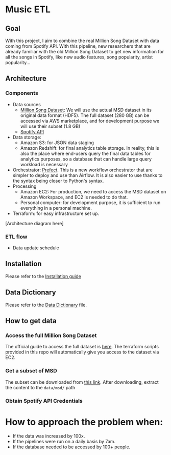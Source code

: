 # Music ETL

## Goal
With this project, I aim to combine the real Million Song Dataset with data coming from Spotify API. With this pipeline, new researchers that are already familiar with the old Million Song Dataset to get new information for all the songs in Spotify, like new audio features, song popularity, artist popularity...


## Architecture

### Components
- Data sources
    - [Million Song Dataset](http://millionsongdataset.com/): We will use the actual MSD dataset in its original data format (HDF5). The full dataset (280 GB) can be accessed via AWS marketplace, and for development purpose we will use their subset (1.8 GB)
    - [Spotify API](https://developer.spotify.com/documentation/web-api/)
- Data storage:
    - Amazon S3: for JSON data staging
    - Amazon Redshift: for final analytics table storage. In reality, this is also the place where end-users query the final data tables for analytics purposes, so a database that can handle large query workload is necessary
- Orchestrator: [Prefect](https://www.prefect.io/). This is a new workflow orchestrator that are simpler to deploy and use than Airflow. It is also easier to use thanks to the syntax being closer to Python's syntax.
- Processing
    - Amazon EC2: For production, we need to access the MSD dataset on Amazon Workspace, and EC2 is needed to do that. 
    - Personal computer: for development purpose, it is sufficient to run everything in a personal machine.
- Terraform: for easy infrastructure set up.

[Architecture diagram here]

### ETL flow
- Data update schedule

## Installation
Please refer to the [Installation guide](./INSTALL.md)

## Data Dictionary

Please refer to the [Data Dictionary](./DATA_DICTIONARY.md) file.

## How to get data
### Access the full Million Song Dataset
The official guide to access the full dataset is [here](http://millionsongdataset.com/pages/getting-dataset/). 
The terraform scripts provided in this repo will automatically give you access to the dataset via EC2.

### Get a subset of MSD
The subset can be downloaded from [this link](http://labrosa.ee.columbia.edu/~dpwe/tmp/millionsongsubset.tar.gz). 
After downloading, extract the content to the `data/msd/` path



### Obtain Spotify API Credentials


# How to approach the problem when:

- If the data was increased by 100x.
- If the pipelines were run on a daily basis by 7am.
- If the database needed to be accessed by 100+ people.
